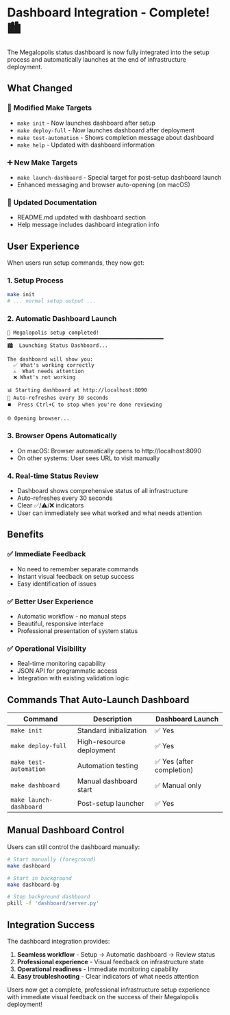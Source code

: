 # Dashboard Integration - Complete! 🏙️

The Megalopolis status dashboard is now fully integrated into the setup process and automatically launches at the end of infrastructure deployment.

## What Changed

### 🔧 **Modified Make Targets**
- `make init` - Now launches dashboard after setup
- `make deploy-full` - Now launches dashboard after deployment  
- `make test-automation` - Shows completion message about dashboard
- `make help` - Updated with dashboard information

### ➕ **New Make Targets**
- `make launch-dashboard` - Special target for post-setup dashboard launch
- Enhanced messaging and browser auto-opening (on macOS)

### 📝 **Updated Documentation**
- README.md updated with dashboard section
- Help message includes dashboard integration info

## User Experience

When users run setup commands, they now get:

### 1. **Setup Process**
```bash
make init
# ... normal setup output ...
```

### 2. **Automatic Dashboard Launch**
```
🎉 Megalopolis setup completed!
━━━━━━━━━━━━━━━━━━━━━━━━━━━━━━━━━━━━━━━━━━━━━━━━━━━
🏙️  Launching Status Dashboard...

The dashboard will show you:
  ✅ What's working correctly
  ⚠️  What needs attention
  ❌ What's not working

📊 Starting dashboard at http://localhost:8090
🔄 Auto-refreshes every 30 seconds
⏹️  Press Ctrl+C to stop when you're done reviewing

🌐 Opening browser...
```

### 3. **Browser Opens Automatically**
- On macOS: Browser automatically opens to http://localhost:8090
- On other systems: User sees URL to visit manually

### 4. **Real-time Status Review**
- Dashboard shows comprehensive status of all infrastructure
- Auto-refreshes every 30 seconds
- Clear ✅/⚠️/❌ indicators
- User can immediately see what worked and what needs attention

## Benefits

### ✅ **Immediate Feedback**
- No need to remember separate commands
- Instant visual feedback on setup success
- Easy identification of issues

### ✅ **Better User Experience**  
- Automatic workflow - no manual steps
- Beautiful, responsive interface
- Professional presentation of system status

### ✅ **Operational Visibility**
- Real-time monitoring capability
- JSON API for programmatic access
- Integration with existing validation logic

## Commands That Auto-Launch Dashboard

| Command | Description | Dashboard Launch |
|---------|-------------|------------------|
| `make init` | Standard initialization | ✅ Yes |
| `make deploy-full` | High-resource deployment | ✅ Yes |
| `make test-automation` | Automation testing | ✅ Yes (after completion) |
| `make dashboard` | Manual dashboard start | ✅ Manual only |
| `make launch-dashboard` | Post-setup launcher | ✅ Yes |

## Manual Dashboard Control

Users can still control the dashboard manually:

```bash
# Start manually (foreground)
make dashboard

# Start in background  
make dashboard-bg

# Stop background dashboard
pkill -f 'dashboard/server.py'
```

## Integration Success

The dashboard integration provides:

1. **Seamless workflow** - Setup → Automatic dashboard → Review status
2. **Professional experience** - Visual feedback on infrastructure state  
3. **Operational readiness** - Immediate monitoring capability
4. **Easy troubleshooting** - Clear indicators of what needs attention

Users now get a complete, professional infrastructure setup experience with immediate visual feedback on the success of their Megalopolis deployment!